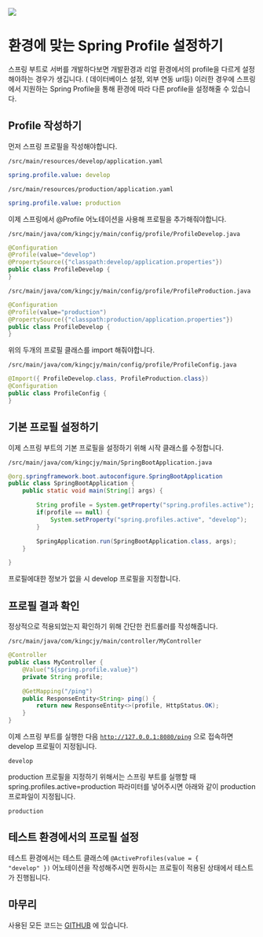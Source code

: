 ![](https://github.com/KingCjy/blog/blob/master/Spring/Spring-profile/images/spring-boot-logo.png?raw=true)

# 환경에 맞는 Spring Profile 설정하기

스프링 부트로 서버를 개발하다보면 개발환경과 리얼 환경에서의 profile을 다르게 설정해야하는 경우가 생깁니다. ( 데이터베이스 설정,   외부 연동 url등)
이러한 경우에 스프링에서 지원하는 Spring Profile을 통해 환경에 따라 다른 profile을 설정해줄 수 있습니다.



## Profile 작성하기

먼저 스프링 프로필을 작성해야합니다.

<code>/src/main/resources/develop/application.yaml</code>

```yaml
spring.profile.value: develop
```

<code>/src/main/resources/production/application.yaml</code>

```yaml
spring.profile.value: production
```



이제 스프링에서 @Profile 어노테이션을 사용해 프로필을 추가해줘야합니다.

<code>/src/main/java/com/kingcjy/main/config/profile/ProfileDevelop.java</code>

```java
@Configuration
@Profile(value="develop")
@PropertySource({"classpath:develop/application.properties"})
public class ProfileDevelop {
}
```

<code>/src/main/java/com/kingcjy/main/config/profile/ProfileProduction.java</code>

```java
@Configuration
@Profile(value="production")
@PropertySource({"classpath:production/application.properties"})
public class ProfileDevelop {
}
```

위의 두개의 프로필 클래스를 import 해줘야합니다.

<code>/src/main/java/com/kingcjy/main/config/profile/ProfileConfig.java</code>

```java
@Import({ ProfileDevelop.class, ProfileProduction.class})
@Configuration
public class ProfileConfig {
}
```



## 기본 프로필 설정하기

이제 스프링 부트의 기본 프로필을 설정하기 위해 시작 클래스를 수정합니다.

<code>/src/main/java/com/kingcjy/main/SpringBootApplication.java</code>

```java
@org.springframework.boot.autoconfigure.SpringBootApplication
public class SpringBootApplication {
    public static void main(String[] args) {

        String profile = System.getProperty("spring.profiles.active");
        if(profile == null) {
            System.setProperty("spring.profiles.active", "develop");
        }

        SpringApplication.run(SpringBootApplication.class, args);
    }

}
```

프로필에대한 정보가 없을 시 develop 프로필을 지정합니다.



## 프로필 결과 확인

정상적으로 적용되었는지 확인하기 위해 간단한 컨트롤러를 작성해줍니다.

<code>/src/main/java/com/kingcjy/main/controller/MyController</code>

```java
@Controller
public class MyController {
    @Value("${spring.profile.value}")
    private String profile;

    @GetMapping("/ping")
    public ResponseEntity<String> ping() {
        return new ResponseEntity<>(profile, HttpStatus.OK);
    }
}
```



이제 스프링 부트를 실행한 다음 <code>http://127.0.0.1:8080/ping</code> 으로 접속하면 develop 프로필이 지정됩니다.

```
develop
```

production 프로필을 지정하기 위해서는 스프링 부트를 실행할 때 spring.profiles.active=production 파라미터를 넣어주시면 아래와 같이 production 프로파일이 지정됩니다.

```
production
```



## 테스트 환경에서의 프로필 설정

테스트 환경에서는 테스트 클래스에 <code>@ActiveProfiles(value = { "develop" })</code> 어노테이션을 작성해주시면 원하시는 프로필이 적용된 상태에서 테스트가 진행됩니다.



## 마무리

사용된 모든 코드는 [GITHUB](https://github.com/KingCjy/blog/tree/master/Spring/Spring-profile) 에 있습니다.